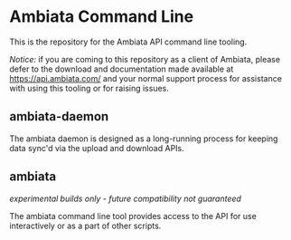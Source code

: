 Ambiata Command Line
====================

This is the repository for the Ambiata API command line tooling.

*Notice:* if you are coming to this repository as a client of Ambiata,
please defer to the download and documentation made available at
https://api.ambiata.com/ and your normal support process for
assistance with using this tooling or for raising issues.


ambiata-daemon
--------------

The ambiata daemon is designed as a long-running process for keeping
data sync'd via the upload and download APIs.


ambiata
-------

*experimental builds only - future compatibility not guaranteed*

The ambiata command line tool provides access to the API for use
interactively or as a part of other scripts.
